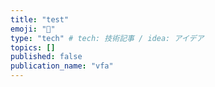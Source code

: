 ```yaml
---
title: "test"
emoji: "🔖"
type: "tech" # tech: 技術記事 / idea: アイデア
topics: []
published: false
publication_name: "vfa"
---
```

